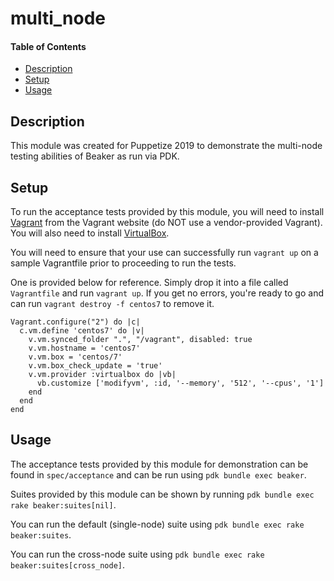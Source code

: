 # multi_node

#### Table of Contents

* [Description](#description)
* [Setup](#setup)
* [Usage](#usage)

## Description

This module was created for Puppetize 2019 to demonstrate the multi-node
testing abilities of Beaker as run via PDK.

## Setup

To run the acceptance tests provided by this module, you will need to install
[Vagrant](https://vagrantup.com) from the Vagrant website (do NOT use a
vendor-provided Vagrant). You will also need to install
[VirtualBox](https://www.virtualbox.org/).

You will need to ensure that your use can successfully run `vagrant up` on a
sample Vagrantfile prior to proceeding to run the tests.

One is provided below for reference. Simply drop it into a file called
`Vagrantfile` and run `vagrant up`. If you get no errors, you're ready to go
and can run `vagrant destroy -f centos7` to remove it.

```
Vagrant.configure("2") do |c|
  c.vm.define 'centos7' do |v|
    v.vm.synced_folder ".", "/vagrant", disabled: true
    v.vm.hostname = 'centos7'
    v.vm.box = 'centos/7'
    v.vm.box_check_update = 'true'
    v.vm.provider :virtualbox do |vb|
      vb.customize ['modifyvm', :id, '--memory', '512', '--cpus', '1']
    end
  end
end
```

## Usage

The acceptance tests provided by this module for demonstration can be found in
`spec/acceptance` and can be run using `pdk bundle exec beaker`.

Suites provided by this module can be shown by running `pdk bundle exec rake beaker:suites[nil]`.

You can run the default (single-node) suite using `pdk bundle exec rake beaker:suites`.

You can run the cross-node suite using `pdk bundle exec rake beaker:suites[cross_node]`.
